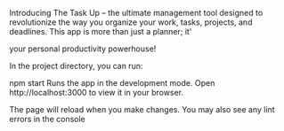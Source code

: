 Introducing The Task Up – the ultimate
management tool designed to revolutionize the
way you organize your work, tasks, projects, and
deadlines. This app is more than just a planner; it'

your personal productivity powerhouse!


In the project directory, you can run:

npm start
Runs the app in the development mode.
Open http://localhost:3000 to view it in your browser.

The page will reload when you make changes.
You may also see any lint errors in the console
